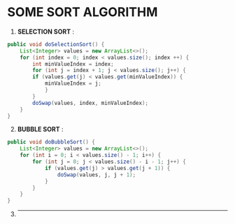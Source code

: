 # SOME SORT ALGORITHM

1. **SELECTION SORT** :
```java
public void doSelectionSort() {
	List<Integer> values = new ArrayList<>();
	for (int index = 0; index < values.size(); index ++) {
		int minValueIndex = index;
		for (int j = index + 1; j < values.size(); j++) {
		if (values.get(j) < values.get(minValueIndex)) {
			minValueIndex = j;
			}
		}
		doSwap(values, index, minValueIndex);
	}
}
```

2. **BUBBLE SORT** :

```java
public void doBubbleSort() {
	List<Integer> values = new ArrayList<>();
	for (int i = 0; i < values.size() - 1; i++) {
		for (int j = 0; j < values.size() - i - 1; j++) {
			if (values.get(j) > values.get(j + 1)) {
				doSwap(values, j, j + 1);
			}
		}
	}
}
```
3. ****
<!--stackedit_data:
eyJoaXN0b3J5IjpbMzU2NzkzMzI2LC04NTkxNzczODksLTE1Mz
M5NzY5ODRdfQ==
-->